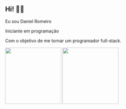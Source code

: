 ## Hi! 👋🏼

 Eu sou Daniel Romeiro 

 Iniciante em programação

 Com o objetivo de me tornar um programador full-stack. 
 
<div>
    <img height="180em" src="https://github-readme-stats.vercel.app/api?username=DanielRomeiro&show_icons=true&theme=dark"/>
 <img height="180em" src="https://github-readme-stats.vercel.app/api/top-langs/?username=andressansantos&layout=compact&theme=tokyonight"/>
</div>
